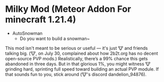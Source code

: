 # Milky Mod (Meteor Addon For minecraft 1.21.4)

- AutoSnowman
  - Do you want to build a snowman~

This mod isn't meant to be serious or useful — it's just 🐮 and friends talking big. (🐮, on July 30, complained about how 2b2t.org has no decent open-source PVP mods.) Realistically, there’s a 99% chance this gets abandoned in three days. But in that glorious 1%, you might witness 🐮 grinding hard, sprinting full speed toward building an actual PVP module. If that sounds fun to you, stick around (🐮's discord dandelion_94876).


